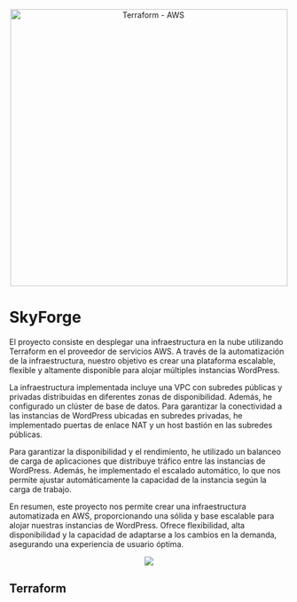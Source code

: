 <div align="center">
  <img src="https://github.com/Kells02/Terraform-AWS/assets/101474487/4fe46b91-c1eb-4e36-9a44-fa023900a3ee" width="500" alt="Terraform - AWS">
</div>

<h1>SkyForge</h1>

<p>El proyecto consiste en desplegar una infraestructura en la nube utilizando Terraform en el proveedor de servicios AWS. A través de la automatización de la infraestructura, nuestro objetivo es crear una plataforma escalable, flexible y altamente disponible para alojar múltiples instancias WordPress.</p>

<p>La infraestructura implementada incluye una VPC con subredes públicas y privadas distribuidas en diferentes zonas de disponibilidad. Además, he configurado un clúster de base de datos. Para garantizar la conectividad a las instancias de WordPress ubicadas en subredes privadas, he implementado puertas de enlace NAT y un host bastión en las subredes públicas.</p>

<p>Para garantizar la disponibilidad y el rendimiento, he utilizado un balanceo de carga de aplicaciones que distribuye tráfico entre las instancias de WordPress. Además, he implementado el escalado automático, lo que nos permite ajustar automáticamente la capacidad de la instancia según la carga de trabajo.</p>

<p>En resumen, este proyecto nos permite crear una infraestructura automatizada en AWS, proporcionando una sólida y base escalable para alojar nuestras instancias de WordPress. Ofrece flexibilidad, alta disponibilidad y la capacidad de adaptarse a los cambios en la demanda, asegurando una experiencia de usuario óptima.</p>

<div align="center">
   <img src="https://github.com/Kells02/Terraform-AWS/assets/101474487/d6ad5066-f8c1-4147-b044-1d7149275104">
</div>

<h2>Terraform</h2>

